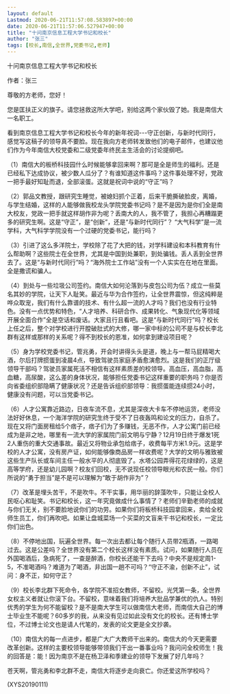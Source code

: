```yaml
---
layout: default
Lastmod: 2020-06-21T11:57:08.583897+00:00
date: 2020-06-21T11:57:06.527947+00:00
title: "十问南京信息工程大学书记和校长"
author: "张三"
tags: [校长,南信,全世界,党委书记,老师]
---
```


十问南京信息工程大学书记和校长

作者：张三

尊敬的方老师，您好！

您是匡扶正义的旗子。请您拯救这所大学吧，别给这两个家伙毁了她。我是南信大一名职工。

看到南京信息工程大学书记和校长今年的新年祝词---守正创新，与新时代同行，感觉写这稿子的领导真不要脸。现在我向方老师转发致他们的电子邮件，也建议他们作为今年南信大校党委和二级党委年终民主生活会的讨论提纲吧。

（1）南信大的板桥科技园什么时候能够拿回来啊？那可是全是师生的福利。还是已经私下达成协议，被少数人瓜分了？有谁知道这件事吗？这件事处理不好，党政一把手最好知耻而退，全部滚蛋。这就是祝词中说的“守正”吗？

（2）郭品文教授，跟研究生睡觉，被媳妇抓个正着，后来干脆撕破脸皮，离婚，与学生结婚，这样的人能够做我校龙头学院党委书记吗？是不是因为是你们全是南大校友，党政一把手就这样胡作非为呢？丢南大的人，我不管了，我担心再糟蹋更多的研究生啊。这是“守正”，是“创新”，还是“与新时代同行”？ “大气科学”是一流学科，大气科学学院没有一个过硬的党委书记，能行吗？

（3）引进了这么多洋院士，学校除了花了大把的钱，对学科建设和本科教育有什么帮助啊？这些院士在全世界，尤其是中国到处兼职，到处骗钱。丢人丢到全世界去了。这是“与新时代同行”吗？“海外院士工作站”没有一个人实实在在地在里面。全是撒谎和骗人。

（4）到处与一些垃圾公司签约。南信大如何沦落到与皮包公司为伍？成立一些莫名其妙的学院，让天下人耻笑。最近与华为合作签约，让全世界震惊，但这纯粹是哗众取宠，我们有什么靠谱的技术、有什么超一流的人才吗？我们也没有行业特色。没有一点优势和特色，“人才培养、科研合作、成果转化、气象现代化等领域开展全面合作”全是空话和废话。大家且行且看吧。这是“与新时代同行”吗？校长上任之后，整个对学校进行开膛破肚式的大修，哪一家中标的公司不是与校长李北群有这样或那样的关系呢？得不到校长的恩准，如何拿到建设项目呢？

（5）身为学校党委书记，管兆勇，开会时讲得头头是道，晚上与一帮马屁精喝大酒，尔后打牌掼蛋到凌晨4点，导致驾驶员家庭矛盾愈演愈烈。这是我们的正厅级领导干部吗？驾驶员家属死活不相信有这样素质差的校领导。高血压，高血脂，高血糖，高尿酸，这么差的身体状况，能够担任党委书记这样重要的职务吗？你是否向省委组织部隐瞒了健康状况？还是告诉组织部领导：我掼蛋能连续掼24小时，健康没有问题，可以当党委书记。

（6）人才公寓靠近路边，日夜车流不息，尤其是深夜大卡车不停地运货，老师没法好好休息，一个海洋学院的研究生终于受不了日夜轰鸣和论文的压力，自杀了。现在又将门面房租给5个痞子，痞子们为了多赚钱，无恶不作，人才公寓门前已经成为是非之地，哪里有一流大学的家属院门前文明与宁静？12月19日终于爆发1死2人重伤的重大交通事故。最近又将物业承包给痞子，收费每平方米1.9元。这是学校的人才公寓，没有房产证，如何能够像商品房一样收费呢？大学的文明与雅致被这些生产队长或车间主任一般水平的人彻底毁了。水塔公园弄得花花绿绿的，这是高等学府，还是幼儿园啊？校友们回校，无不说现任校领导眼光和农民一般。你们所说的“勇于担当”是不是可以理解为“敢于胡作非为”？

（7）改革是埋头苦干，不是吹牛。不干实事，用华丽的辞藻吹牛，只能让全校人民呕心和耻笑。书记和校长，这一年究竟做成什么事情了？老师们辛勤老师的成就与你们无关，别不要脸地说你们的功劳。如果你们将板桥科技园拿回来，卖给全校师生员工，你们再吹吧。如果让盘城菜场一个买菜的文盲来干书记和校长，一定比你们出色。

（8）不停地出国，玩遍全世界。每一次出去都让每个随行人员带2瓶酒，一路喝过去。这是公差吗？全世界没有第二个校长这样没有素质。试问，如果随行人员在外国喝酒后，急病死了，一查是醉酒，你校长还能干下去吗？中央不是规定周1-5，不准喝酒吗？难道为了喝酒，非出国一趟不可吗？“守正不渝，创新不止”，试问：身不正，如何守正？

（9）校长李北群下死命令，各学院不准招女教师，不留校。光凭第一条，全世界女权主义者就让你滚下台。不留校，意味着我们将培养大批品学兼优的仇人。特别优秀的学生为何不能留校？是不是南大学生可以做南信大老师，而南信大自己的博士毕业生不能呢？60多岁的我，从来没有见过如此没有文化的校长。还有博士学位，不过博士论文也是请人代笔的，发表的论文更是全文抄袭。

（10）南信大的每一点进步，都是广大广大教师干出来的。南信大的今天更需要改革创新。这样的主要校领导能够带领我们干出一番事业吗？我问问全校师生！我的回答是：能！因为南京不是在杨卫泽和季建业的领导下发展了好几年吗？

苍天啊，管兆勇和李北群不走，南信大将逐步走向衰亡。你还爱这所学校吗？

(XYS20190111)

